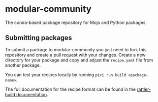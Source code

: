 # modular-community

The conda-based package repository for Mojo and Python packages.


## Submitting packages

To submit a package to modular-community you just need to fork this repository and create a pull request with your changes.
Create a new directory for your package and copy and adjust the `recipe.yaml` file from another package.

You can test your recipes locally by running `pixi run build <package-name>`.

The full documentation for the recipe format can be found in the [rattler-build documentation](https://prefix-dev.github.io/rattler-build/latest/reference/recipe_file/).
